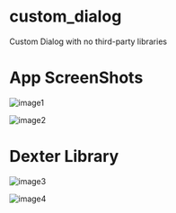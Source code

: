 # custom_dialog
Custom Dialog with no third-party libraries

# App ScreenShots

![image1](https://user-images.githubusercontent.com/57729176/138221128-6bbf20ed-1290-4d51-bd54-7ae911d547b9.png)

![image2](https://user-images.githubusercontent.com/57729176/138221366-bfde41ab-b8c5-40b7-ab31-014c1ccaaf24.png)

# Dexter Library
![image3](https://user-images.githubusercontent.com/57729176/138435531-2eea03f7-a10d-4586-bca3-cb7cccaae062.png)

![image4](https://user-images.githubusercontent.com/57729176/138435799-d078f45a-03b7-48d7-adf0-62445425803e.png)
